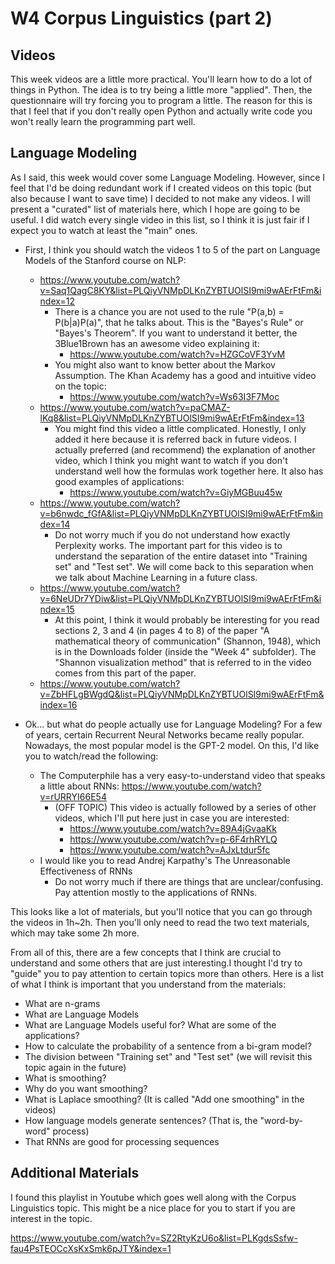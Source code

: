 W4 Corpus Linguistics (part 2)
==============================

Videos
------

This week videos are a little more practical. You'll learn how to do a lot of
things in Python. The idea is to try being a little more "applied". Then, the
questionnaire will try forcing you to program a little. The reason for this is
that I feel that if you don't really open Python and actually write code you
won't really learn the programming part well.

Language Modeling
-----------------

As I said, this week would cover some Language Modeling. However, since I
feel that I'd be doing redundant work if I created videos on this topic (but
also because I want to save time) I decided to not make any videos. I will
present a "curated" list of materials here, which I hope are going to be
useful. I did watch every single video in this list, so I think it is just
fair if I expect you to watch at least the "main" ones.

* First, I think you should watch the videos 1 to 5 of the part on Language
  Models of the Stanford course on NLP:
    * https://www.youtube.com/watch?v=Saq1QagC8KY&list=PLQiyVNMpDLKnZYBTUOlSI9mi9wAErFtFm&index=12
        * There is a chance you are not used to the rule
          "P(a,b) = P(b|a)P(a)", that he talks about. This is the
          "Bayes's Rule" or "Bayes's Theorem". If you want to understand
          it better, the 3Blue1Brown has an awesome video explaining it:
            * https://www.youtube.com/watch?v=HZGCoVF3YvM
        * You might also want to know better about the Markov Assumption.
          The Khan Academy has a good and intuitive video on the topic:
            * https://www.youtube.com/watch?v=Ws63I3F7Moc
    * https://www.youtube.com/watch?v=paCMAZ-lKq8&list=PLQiyVNMpDLKnZYBTUOlSI9mi9wAErFtFm&index=13
        * You might find this video a little complicated. Honestly, I only
          added it here because it is referred back in future videos. I
          actually preferred (and recommend) the explanation of another video,
          which I think you might want to watch if you don't understand well
          how the formulas work together here. It also has good examples of
          applications:
            * https://www.youtube.com/watch?v=GiyMGBuu45w
    * https://www.youtube.com/watch?v=b6nwdc_fGfA&list=PLQiyVNMpDLKnZYBTUOlSI9mi9wAErFtFm&index=14
        * Do not worry much if you do not understand how exactly Perplexity
          works. The important part for this video is to understand the
          separation of the entire dataset into "Training set" and "Test set".
          We will come back to this separation when we talk about Machine
          Learning in a future class.
    * https://www.youtube.com/watch?v=6NeUDr7YDiw&list=PLQiyVNMpDLKnZYBTUOlSI9mi9wAErFtFm&index=15
        * At this point, I think it would probably be interesting for you read
          sections 2, 3 and 4 (in pages 4 to 8) of the paper "A mathematical
          theory of communication" (Shannon, 1948), which is in the Downloads
          folder (inside the "Week 4" subfolder). The "Shannon visualization
          method" that is referred to in the video comes from this part of the
          paper.
    * https://www.youtube.com/watch?v=ZbHFLgBWgdQ&list=PLQiyVNMpDLKnZYBTUOlSI9mi9wAErFtFm&index=16

* Ok... but what do people actually use for Language Modeling? For a few of
  years, certain Recurrent Neural Networks became really popular. Nowadays, the
  most popular model is the GPT-2 model. On this, I'd like you to watch/read the
  following:
    * The Computerphile has a very easy-to-understand video that speaks a little
      about RNNs: https://www.youtube.com/watch?v=rURRYI66E54 
        * (OFF TOPIC) This video is actually followed by a series of other
          videos, which I'll put here just in case you are interested:
            * https://www.youtube.com/watch?v=89A4jGvaaKk
            * https://www.youtube.com/watch?v=p-6F4rhRYLQ
            * https://www.youtube.com/watch?v=AJxLtdur5fc
    * I would like you to read Andrej Karpathy's The Unreasonable Effectiveness
      of RNNs
        * Do not worry much if there are things that are unclear/confusing. Pay
          attention mostly to the applications of RNNs.

This looks like a lot of materials, but you'll notice that you can go through
the videos in 1h~2h. Then you'll only need to read the two text materials,
which may take some 2h more.

From all of this, there are a few concepts that I think are crucial to
understand and some others that are just interesting.I thought I'd try to
"guide" you to pay attention to certain topics more than others. Here is a list
of what I think is important that you understand from the materials:

* What are n-grams
* What are Language Models
* What are Language Models useful for? What are some of the applications?
* How to calculate the probability of a sentence from a bi-gram model?
* The division between "Training set" and "Test set" (we will revisit this topic again in the future)
* What is smoothing?
* Why do you want smoothing?
* What is Laplace smoothing? (It is called "Add one smoothing" in the videos)
* How language models generate sentences? (That is, the "word-by-word" process)
* That RNNs are good for processing sequences

Additional Materials
--------------------

I found this playlist in Youtube which goes well along with the Corpus
Linguistics topic. This might be a nice place for you to start if you are
interest in the topic.

https://www.youtube.com/watch?v=SZ2RtyKzU6o&list=PLKgdsSsfw-fau4PsTEOCcXsKxSmk6pJTY&index=1
 
